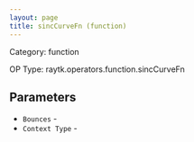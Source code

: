 ```yaml
---
layout: page
title: sincCurveFn (function)
---
```


Category: function

OP Type: raytk.operators.function.sincCurveFn

## Parameters

* `Bounces` - 
* `Context Type` -
